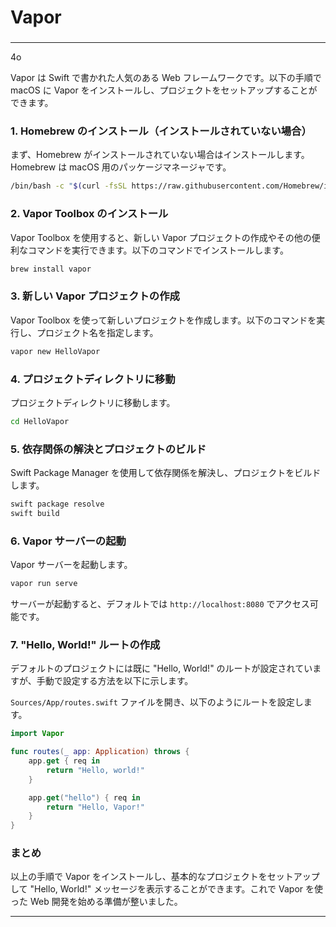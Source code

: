###
# Vapor
###

---
4o 

Vapor は Swift で書かれた人気のある Web フレームワークです。以下の手順で macOS に Vapor をインストールし、プロジェクトをセットアップすることができます。

### 1. Homebrew のインストール（インストールされていない場合）

まず、Homebrew がインストールされていない場合はインストールします。Homebrew は macOS 用のパッケージマネージャです。

```bash
/bin/bash -c "$(curl -fsSL https://raw.githubusercontent.com/Homebrew/install/HEAD/install.sh)"
```

### 2. Vapor Toolbox のインストール

Vapor Toolbox を使用すると、新しい Vapor プロジェクトの作成やその他の便利なコマンドを実行できます。以下のコマンドでインストールします。

```bash
brew install vapor
```

### 3. 新しい Vapor プロジェクトの作成

Vapor Toolbox を使って新しいプロジェクトを作成します。以下のコマンドを実行し、プロジェクト名を指定します。

```bash
vapor new HelloVapor
```

### 4. プロジェクトディレクトリに移動

プロジェクトディレクトリに移動します。

```bash
cd HelloVapor
```

### 5. 依存関係の解決とプロジェクトのビルド

Swift Package Manager を使用して依存関係を解決し、プロジェクトをビルドします。

```bash
swift package resolve
swift build
```

### 6. Vapor サーバーの起動

Vapor サーバーを起動します。

```bash
vapor run serve
```

サーバーが起動すると、デフォルトでは `http://localhost:8080` でアクセス可能です。

### 7. "Hello, World!" ルートの作成

デフォルトのプロジェクトには既に "Hello, World!" のルートが設定されていますが、手動で設定する方法を以下に示します。

`Sources/App/routes.swift` ファイルを開き、以下のようにルートを設定します。

```swift
import Vapor

func routes(_ app: Application) throws {
    app.get { req in
        return "Hello, world!"
    }

    app.get("hello") { req in
        return "Hello, Vapor!"
    }
}
```

### まとめ

以上の手順で Vapor をインストールし、基本的なプロジェクトをセットアップして "Hello, World!" メッセージを表示することができます。これで Vapor を使った Web 開発を始める準備が整いました。

---
